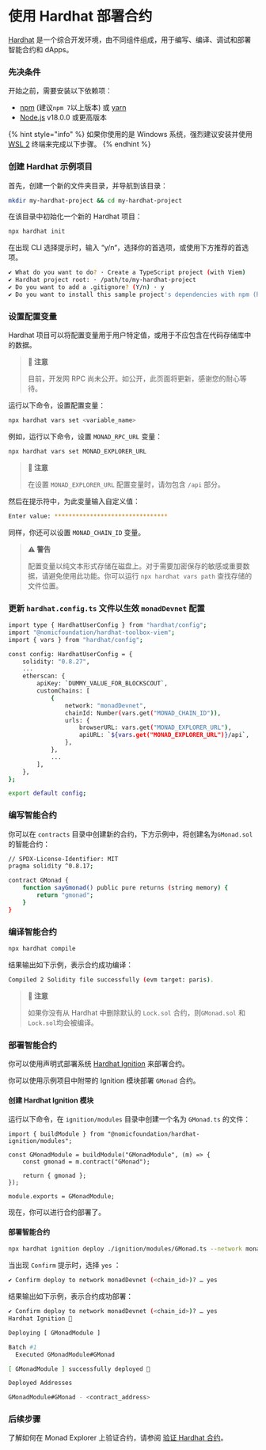 # 使用 Hardhat 部署合约

[Hardhat](https://hardhat.org/docs) 是一个综合开发环境，由不同组件组成，用于编写、编译、调试和部署智能合约和 dApps。

### 先决条件

开始之前，需要安装以下依赖项：

* [npm](https://docs.npmjs.com/about-npm) (建议`npm 7`以上版本) 或 [yarn](https://yarnpkg.com/getting-started)
* [Node.js](https://nodejs.org/en/download) v18.0.0 或更高版本

{% hint style="info" %}
如果你使用的是 Windows 系统，强烈建议安装并使用 [WSL 2](https://learn.microsoft.com/en-us/windows/wsl/about) 终端来完成以下步骤。
{% endhint %}

### 创建 Hardhat 示例项目

首先，创建一个新的文件夹目录，并导航到该目录：

```bash
mkdir my-hardhat-project && cd my-hardhat-project
```

在该目录中初始化一个新的 Hardhat 项目：

```bash
npx hardhat init
```

在出现 CLI 选择提示时，输入 “y/n“，选择你的首选项，或使用下方推荐的首选项。

```bash
✔ What do you want to do? · Create a TypeScript project (with Viem)
✔ Hardhat project root: · /path/to/my-hardhat-project
✔ Do you want to add a .gitignore? (Y/n) · y
✔ Do you want to install this sample project's dependencies with npm (hardhat @nomicfoundation/hardhat-toolbox-viem)? (Y/n) · y
```

### 设置配置变量 <a href="#id-2-setting-up-configuration-variables" id="id-2-setting-up-configuration-variables"></a>

Hardhat 项目可以将配置变量用于用户特定值，或用于不应包含在代码存储库中的数据。

> **📝 注意**
> 
> 目前，开发网 RPC 尚未公开。如公开，此页面将更新，感谢您的耐心等待。

运行以下命令，设置配置变量：

```bash
npx hardhat vars set <variable_name>
```

例如，运行以下命令，设置 `MONAD_RPC_URL` 变量：

```bash
npx hardhat vars set MONAD_EXPLORER_URL
```

> **📝 注意**
> 
> 在设置 `MONAD_EXPLORER_URL` 配置变量时，请勿包含 `/api` 部分。

然后在提示符中，为此变量输入自定义值：

```bash
Enter value: ********************************
```

同样，你还可以设置 `MONAD_CHAIN_ID` 变量。

> **⚠️ 警告**
> 
> 配置变量以纯文本形式存储在磁盘上。对于需要加密保存的敏感或重要数据，请避免使用此功能。你可以运行 `npx hardhat vars path` 查找存储的文件位置。

### 更新 `hardhat.config.ts` 文件以生效 `monadDevnet` 配置 <a href="#id-2-update-your-hardhatconfigts-file-to-include-the-monaddevnet-configuration" id="id-2-update-your-hardhatconfigts-file-to-include-the-monaddevnet-configuration"></a>

```bash
import type { HardhatUserConfig } from "hardhat/config";
import "@nomicfoundation/hardhat-toolbox-viem";
import { vars } from "hardhat/config";

const config: HardhatUserConfig = {
    solidity: "0.8.27",
    ...
    etherscan: {
        apiKey: `DUMMY_VALUE_FOR_BLOCKSCOUT`,
        customChains: [
            {
                network: "monadDevnet",
                chainId: Number(vars.get("MONAD_CHAIN_ID")),
                urls: {
                    browserURL: vars.get("MONAD_EXPLORER_URL"),
                    apiURL: `${vars.get("MONAD_EXPLORER_URL")}/api`,
                },
            },
            ...
        ],
    },
};

export default config;
```

### 编写智能合约 <a href="#id-4-write-a-smart-contract" id="id-4-write-a-smart-contract"></a>

你可以在 `contracts` 目录中创建新的合约，下方示例中，将创建名为`GMonad.sol`的智能合约：

```bash
// SPDX-License-Identifier: MIT
pragma solidity ^0.8.17;

contract GMonad {
    function sayGmonad() public pure returns (string memory) {
        return "gmonad";
    }
}
```

### 编译智能合约 <a href="#id-5-compile-the-smart-contract" id="id-5-compile-the-smart-contract"></a>

```bash
npx hardhat compile
```

结果输出如下示例，表示合约成功编译：

```bash
Compiled 2 Solidity file successfully (evm target: paris).
```

> **📝 注意**
> 
> 如果你没有从 Hardhat 中删除默认的 `Lock.sol` 合约，则`GMonad.sol` 和`Lock.sol`均会被编译。

### 部署智能合约 <a href="#id-6-deploy-the-smart-contract" id="id-6-deploy-the-smart-contract"></a>

你可以使用声明式部署系统 [Hardhat Ignition](https://hardhat.org/ignition/docs/getting-started#overview) 来部署合约。

你可以使用示例项目中附带的 Ignition 模块部署 `GMonad` 合约。

#### 创建 Hardhat Ignition 模块 <a href="#creating-a-hardhat-ignition-module" id="creating-a-hardhat-ignition-module"></a>

运行以下命令，在 `ignition/modules` 目录中创建一个名为 `GMonad.ts` 的文件：

```solidity
import { buildModule } from "@nomicfoundation/hardhat-ignition/modules";

const GMonadModule = buildModule("GMonadModule", (m) => {
    const gmonad = m.contract("GMonad");

    return { gmonad };
});

module.exports = GMonadModule;
```

现在，你可以进行合约部署了。

#### 部署智能合约 <a href="#deploying-the-smart-contract" id="deploying-the-smart-contract"></a>

```bash
npx hardhat ignition deploy ./ignition/modules/GMonad.ts --network monadDevnet
```

当出现 `Confirm` 提示时，选择 `yes` ：

```bash
✔ Confirm deploy to network monadDevnet (<chain_id>)? … yes
```

结果输出如下示例，表示合约成功部署：

```bash
✔ Confirm deploy to network monadDevnet (<chain_id>)? … yes
Hardhat Ignition 🚀

Deploying [ GMonadModule ]

Batch #1
  Executed GMonadModule#GMonad

[ GMonadModule ] successfully deployed 🚀

Deployed Addresses

GMonadModule#GMonad - <contract_address>
```

### 后续步骤

了解如何在 Monad Explorer 上验证合约，请参阅 [验证 Hardhat 合约](../verify-contract/hardhat)。
